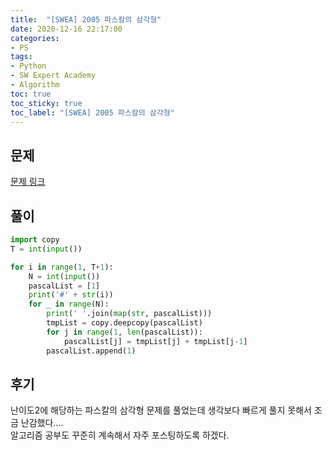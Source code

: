 ```yaml
---
title:  "[SWEA] 2005 파스칼의 삼각형"
date: 2020-12-16 22:17:00
categories:
- PS
tags:
- Python
- SW Expert Academy
- Algorithm
toc: true
toc_sticky: true
toc_label: "[SWEA] 2005 파스칼의 삼각형"
---
```

## 문제
[문제 링크](https://swexpertacademy.com/main/code/problem/problemDetail.do?contestProbId=AV5P0-h6Ak4DFAUq&categoryId=AV5P0-h6Ak4DFAUq&categoryType=CODE)
<!--break-->

## 풀이

```python
import copy
T = int(input())

for i in range(1, T+1):
    N = int(input())
    pascalList = [1]
    print('#' + str(i))
    for _ in range(N):
        print(' '.join(map(str, pascalList)))
        tmpList = copy.deepcopy(pascalList)
        for j in range(1, len(pascalList)):
            pascalList[j] = tmpList[j] + tmpList[j-1]
        pascalList.append(1)
```

## 후기
난이도2에 해당하는 파스칼의 삼각형 문제를 풀었는데 생각보다 빠르게 풀지 못해서 조금 난감했다....  
알고리즘 공부도 꾸준히 계속해서 자주 포스팅하도록 하겠다.
